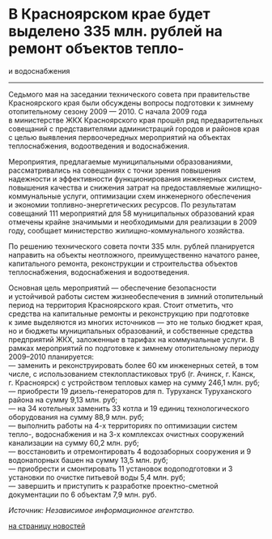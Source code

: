 # В Красноярском крае будет выделено 335 млн. рублей на ремонт объектов тепло-
и водоснабжения

****

Седьмого мая на заседании технического совета при правительстве Красноярского
края были обсуждены вопросы подготовки к зимнему отопительному сезону 2009 —
2010. С начала 2009 года в министерстве ЖКХ Красноярского края прошёл ряд
предварительных совещаний с представителями администраций городов и районов
края с целью выявления первоочередных мероприятий на объектах теплоснабжения,
водоотведения и водоснабжения.

Мероприятия, предлагаемые муниципальными образованиями, рассматривались на
совещаниях с точки зрения повышения надежности и эффективности
функционирования инженерных систем, повышения качества и снижения затрат на
предоставляемые жилищно-коммунальные услуги, оптимизации схем инженерного
обеспечения и экономии топливно-энергетических ресурсов. По результатам
совещаний 111 мероприятий для 58 муниципальных образований края отмечены
крайне значимыми и необходимыми для реализации в 2009 году, сообщает
министерство жилищно-коммунального хозяйства.

По решению технического совета почти 335 млн. рублей планируется направить на
объекты неотложного, преимущественно начатого ранее, капитального ремонта,
реконструкции и строительства объектов теплоснабжения, водоснабжения и
водоотведения.

Основная цель мероприятий — обеспечение безопасности и устойчивой работы
систем жизнеобеспечения в зимний отопительный период на территория
Красноярского края. Стоит отметить, что средства на капитальные ремонты и
реконструкцию при подготовке к зиме выделяются из многих источников — это не
только бюджет края, но и бюджеты муниципальных образований, и собственные
средства предприятий ЖКХ, заложенные в тарифах на коммунальные услуги. В
рамках мероприятий по подготовке к зимнему отопительному периоду 2009–2010
планируется:  
— заменить и реконструировать более 60 км инженерных сетей, в том числе, с
использованием стеклопластиковых труб (г. Ачинск, г. Канск, г. Красноярск) с
устройством тепловых камер на сумму 246,1 млн. руб;  
— приобрести 19 дизель-генераторов для п. Туруханск Туруханского района на
сумму 9,13 млн. руб;  
— на 34 котельных заменить 33 котла и 19 единиц технологического оборудования
на сумму 88,9 млн. руб;  
— выполнить работы на 4-х территориях по оптимизации систем тепло-,
водоснабжения и на 3-х комплексах очистных сооружений канализации на сумму
60,2 млн. руб;  
— восстановить и отремонтировать 4 водозаборных сооружения и 9 водонапорных
башен на сумму 13,5 млн. руб;  
— приобрести и смонтировать 11 установок водоподготовки и 3 установки по
очистке питьевой воды 5,4 млн. руб;  
— завершить и приступить к разработке проектно-сметной документации по 6
объектам 7,9 млн. руб.

_Источник: Независимое информационное агентство._

[на страницу новостей](http://www.teplokomplekt.com/news.shtml)


